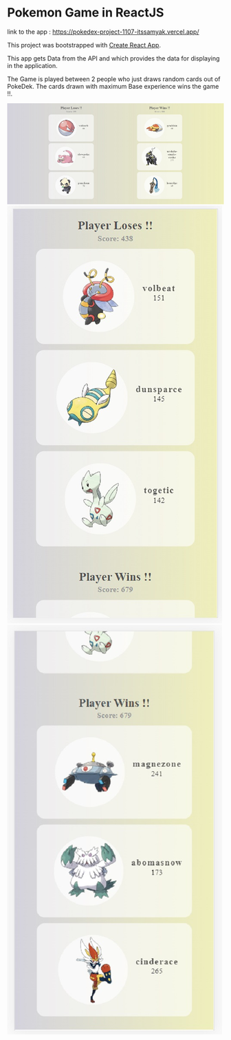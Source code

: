 # Pokemon Game in ReactJS

link to the app : https://pokedex-project-1107-itssamyak.vercel.app/

This project was bootstrapped with [Create React App](https://github.com/facebook/create-react-app).

This app gets Data from the API and which provides the data for displaying in the application.

The Game is played between 2 people who just draws random cards out of PokeDek. The cards drawn with maximum Base experience wins the game !!.

![1](./images/image1.jpg)
![2](./images/image2.jpg)
![3](./images/image3.jpg)
